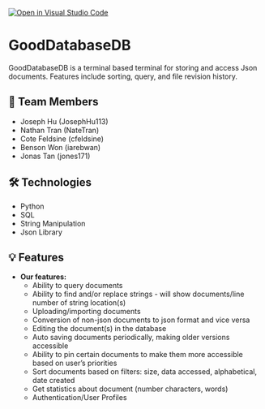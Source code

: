[![Open in Visual Studio Code](https://classroom.github.com/assets/open-in-vscode-718a45dd9cf7e7f842a935f5ebbe5719a5e09af4491e668f4dbf3b35d5cca122.svg)](https://classroom.github.com/online_ide?assignment_repo_id=11509565&assignment_repo_type=AssignmentRepo)
# GoodDatabaseDB
  GoodDatabaseDB is a terminal based terminal for storing and access Json documents. Features include sorting, query, and file revision history.

## 👥 Team Members
- Joseph Hu (JosephHu113)
- Nathan Tran (NateTran)
- Cote Feldsine (cfeldsine)
- Benson Won (iarebwan)
- Jonas Tan (jones171)

## 🛠️ Technologies
- Python
- SQL
- String Manipulation
- Json Library

## 💡 Features 
- **Our features:**
  - Ability to query documents
  - Ability to find and/or replace strings - will show documents/line number of string location(s)
  - Uploading/importing documents 
  - Conversion of non-json documents to json format and vice versa
  - Editing the document(s) in the database
  - Auto saving documents periodically, making older versions accessible
  - Ability to pin certain documents to make them more accessible based on user’s priorities
  - Sort documents based on filters: size, data accessed, alphabetical, date created
  - Get statistics about document (number characters, words)
  - Authentication/User Profiles
